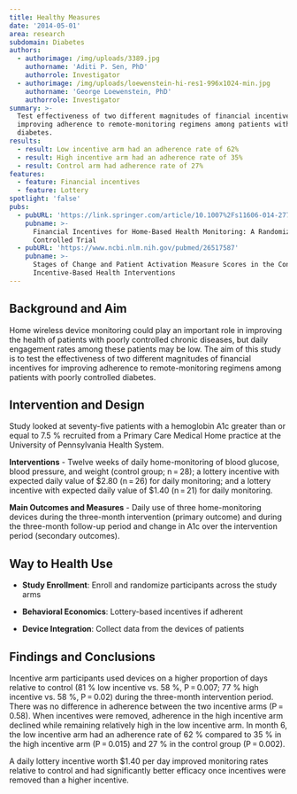 ```yaml
---
title: Healthy Measures
date: '2014-05-01'
area: research
subdomain: Diabetes
authors:
  - authorimage: /img/uploads/3389.jpg
    authorname: 'Aditi P. Sen, PhD'
    authorrole: Investigator
  - authorimage: /img/uploads/loewenstein-hi-res1-996x1024-min.jpg
    authorname: 'George Loewenstein, PhD'
    authorrole: Investigator
summary: >-
  Test effectiveness of two different magnitudes of financial incentives for
  improving adherence to remote-monitoring regimens among patients with
  diabetes.
results:
  - result: Low incentive arm had an adherence rate of 62%
  - result: High incentive arm had an adherence rate of 35%
  - result: Control arm had adherence rate of 27%
features:
  - feature: Financial incentives
  - feature: Lottery
spotlight: 'false'
pubs:
  - pubURL: 'https://link.springer.com/article/10.1007%2Fs11606-014-2778-0'
    pubname: >-
      Financial Incentives for Home-Based Health Monitoring: A Randomized
      Controlled Trial
  - pubURL: 'https://www.ncbi.nlm.nih.gov/pubmed/26517587'
    pubname: >-
      Stages of Change and Patient Activation Measure Scores in the Context of
      Incentive-Based Health Interventions
---
```

## Background and Aim

Home wireless device monitoring could play an important role in improving the health of patients with poorly controlled chronic diseases, but daily engagement rates among these patients may be low. The aim of this study is to test the effectiveness of two different magnitudes of financial incentives for improving adherence to remote-monitoring regimens among patients with poorly controlled diabetes.

## Intervention and Design

Study looked at seventy-five patients with a hemoglobin A1c greater than or equal to 7.5 % recruited from a Primary Care Medical Home practice at the University of Pennsylvania Health System.

**Interventions** - Twelve weeks of daily home-monitoring of blood glucose, blood pressure, and weight (control group; n = 28); a lottery incentive with expected daily value of $2.80 (n = 26) for daily monitoring; and a lottery incentive with expected daily value of $1.40 (n = 21) for daily monitoring. 

**Main Outcomes and Measures** - Daily use of three home-monitoring devices during the three-month intervention (primary outcome) and during the three-month follow-up period and change in A1c over the intervention period (secondary outcomes).

## Way to Health Use

- **Study Enrollment**: Enroll and randomize participants across the study arms

- **Behavioral Economics**: Lottery-based incentives if adherent

- **Device Integration**: Collect data from the devices of patients

## Findings and Conclusions

Incentive arm participants used devices on a higher proportion of days relative to control (81 % low incentive vs. 58 %, P = 0.007; 77 % high incentive vs. 58 %, P = 0.02) during the three-month intervention period. There was no difference in adherence between the two incentive arms (P = 0.58). When incentives were removed, adherence in the high incentive arm declined while remaining relatively high in the low incentive arm. In month 6, the low incentive arm had an adherence rate of 62 % compared to 35 % in the high incentive arm (P = 0.015) and 27 % in the control group (P = 0.002).

A daily lottery incentive worth $1.40 per day improved monitoring rates relative to control and had significantly better efficacy once incentives were removed than a higher incentive.
